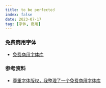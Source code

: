 ```yaml
---
title: to be perfected
index: false
date: 2023-07-17
tag: [字体, 商用]
---
```


### 免费商用字体

- [免费商用字体库](https://www.figma.com/community/file/1256555346586156735/%E5%85%8D%E8%B4%B9%E5%95%86%E7%94%A8%E5%AD%97%E4%BD%93%E5%BA%93)

### 参考资料

- [尊重字体版权，我整理了一个免费商用字体库](https://sspai.com/post/80926)
